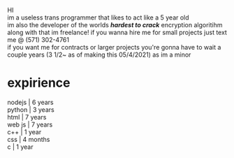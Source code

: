HI<br>
im a useless trans programmer that likes to act like a 5 year old<br>
im also the developer of the worlds ***hardest to crack*** encryption algoritihm<br>
along with that im freelance! if you wanna hire me for small projects just text me @ (571) 302-4761<br>
if you want me for contracts or larger projects you're gonna have to wait a couple years (3 1/2~ as of making this 05/4/2021) as im a minor<br>
<h1>expirience</h1>
nodejs | 6 years<br>
python | 3 years<br>
html | 7 years<br>
web js | 7 years<br>
c++ | 1 year<br>
css | 4 months<br>
c | 1 year<br>
